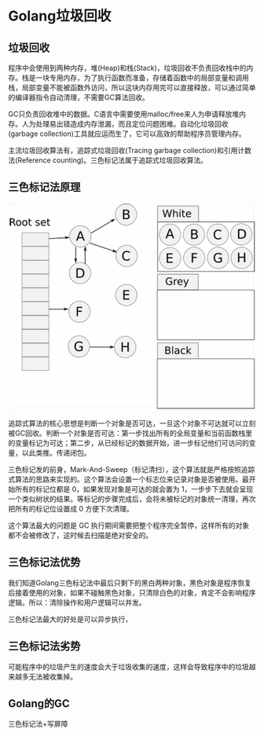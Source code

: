 # Golang垃圾回收

## 垃圾回收

程序中会使用到两种内存，堆(Heap)和栈(Stack)，垃圾回收不负责回收栈中的内存。栈是一块专用内存，为了执行函数而准备，存储着函数中的局部变量和调用栈，局部变量不能被函数外访问，所以这块内存用完可以直接释放，可以通过简单的编译器指令自动清理，不需要GC算法回收。

GC只负责回收堆中的数据。C语言中需要使用malloc/free来人为申请释放堆内存。人为处理易出错造成内存泄漏，而且定位问题困难。自动化垃圾回收(garbage collection)工具就应运而生了，它可以高效的帮助程序员管理内存。

主流垃圾回收算法有，追踪式垃圾回收(Tracing garbage collection)和引用计数法(Reference counting)。三色标记法属于追踪式垃圾回收算法。

## 三色标记法原理

![Alt Text](pic/三色标记法.gif) 

追踪式算法的核心思想是判断一个对象是否可达，一旦这个对象不可达就可以立刻被GC回收。判断一个对象是否可达：第一步找出所有的全局变量和当前函数栈里的变量标记为可达；第二步，从已经标记的数据开始，进一步标记他们可访问的变量，以此类推。传递闭包。

 三色标记发的前身，Mark-And-Sweep（标记清扫），这个算法就是严格按照追踪式算法的思路来实现的。这个算法会设置一个标志位来记录对象是否被使用。最开始所有的标记位都是 0，如果发现对象是可达的就会置为 1，一步步下去就会呈现一个类似树状的结果。等标记的步骤完成后，会将未被标记的对象统一清理，再次把所有的标记位设置成 0 方便下次清理。

 这个算法最大的问题是 GC 执行期间需要把整个程序完全暂停，这样所有的对象都不会被修改了，这时候去扫描是绝对安全的。

## 三色标记法优势

我们知道Golang三色标记法中最后只剩下的黑白两种对象，黑色对象是程序恢复后接着使用的对象，如果不碰触黑色对象，只清除白色的对象，肯定不会影响程序逻辑。所以：清除操作和用户逻辑可以并发。

三色标记法最大的好处是可以异步执行，

## 三色标记法劣势

可能程序中的垃圾产生的速度会大于垃圾收集的速度，这样会导致程序中的垃圾越来越多无法被收集掉。

## Golang的GC

三色标记法+写屏障